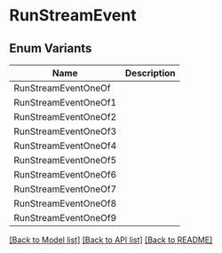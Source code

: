 # RunStreamEvent

## Enum Variants

| Name | Description |
|---- | -----|
| RunStreamEventOneOf |  |
| RunStreamEventOneOf1 |  |
| RunStreamEventOneOf2 |  |
| RunStreamEventOneOf3 |  |
| RunStreamEventOneOf4 |  |
| RunStreamEventOneOf5 |  |
| RunStreamEventOneOf6 |  |
| RunStreamEventOneOf7 |  |
| RunStreamEventOneOf8 |  |
| RunStreamEventOneOf9 |  |

[[Back to Model list]](../README.md#documentation-for-models) [[Back to API list]](../README.md#documentation-for-api-endpoints) [[Back to README]](../README.md)


